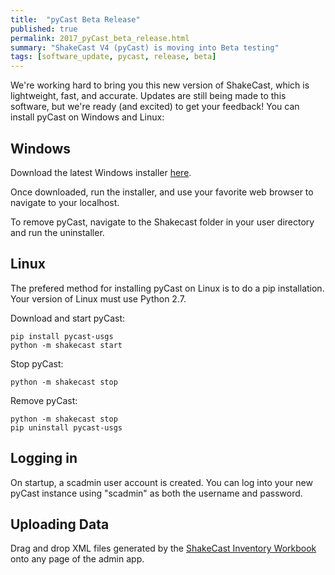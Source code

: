 ```yaml
---
title:  "pyCast Beta Release"
published: true
permalink: 2017_pyCast_beta_release.html
summary: "ShakeCast V4 (pyCast) is moving into Beta testing"
tags: [software_update, pycast, release, beta]
---
```


We're working hard to bring you this new version of ShakeCast, which is lightweight, fast, and accurate. Updates are still being made to this software, but we're ready (and excited) to get your feedback! You can install pyCast on Windows and Linux:

## Windows

Download the latest Windows installer [here](https://github.com/usgs/shakecast/releases/download/v4.0.0-beta.1/pyCast_Installer-beta.exe).

Once downloaded, run the installer, and use your favorite web browser to navigate to your localhost.

To remove pyCast, navigate to the Shakecast folder in your user directory and run the uninstaller.

## Linux

The prefered method for installing pyCast on Linux is to do a pip installation. Your version of Linux must use Python 2.7.

Download and start pyCast:
~~~
pip install pycast-usgs
python -m shakecast start
~~~

Stop pyCast:
~~~
python -m shakecast stop
~~~

Remove pyCast:
~~~
python -m shakecast stop
pip uninstall pycast-usgs
~~~

## Logging in

On startup, a scadmin user account is created. You can log into your new pyCast instance using "scadmin" as both the username and password.

## Uploading Data

Drag and drop XML files generated by the [ShakeCast Inventory Workbook](ftp://ftpext.usgs.gov/pub/cr/co/golden/shakecast/ShakeCast_Workbook/ShakeCastInventory.xlsm) onto any page of the admin app.
